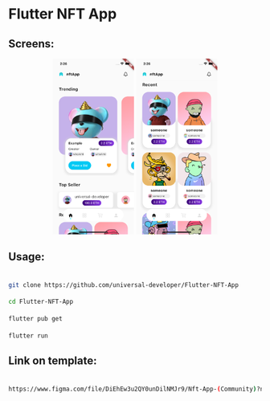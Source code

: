 <h1>Flutter NFT App</h1>

<h2>Screens: </h2>

<p align="center"><img src="git-images/first_screen.png" height="350px"/>&nbsp;<img src="git-images/second_screen.png" height="350px"/>


<h2>Usage: </h2>

```bash

git clone https://github.com/universal-developer/Flutter-NFT-App

cd Flutter-NFT-App

flutter pub get

flutter run

```

<h2>Link on template: </h2>

```bash

https://www.figma.com/file/DiEhEw3u2QY0unDilNMJr9/Nft-App-(Community)?node-id=36%3A6

```
